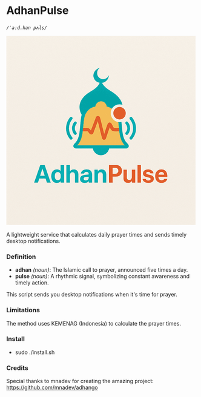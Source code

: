 # AdhanPulse
*`/ˈaːd.han pʌls/`*  

![Logo](logo.png)

A lightweight service that calculates daily prayer times and sends timely desktop notifications.

### Definition  
- **adhan** *(noun)*: The Islamic call to prayer, announced five times a day.
- **pulse** *(noun)*: A rhythmic signal, symbolizing constant awareness and timely action.

This script sends you desktop notifications when it's time for prayer.

### Limitations
The method uses KEMENAG (Indonesia) to calculate the prayer times.

### Install
- sudo ./install.sh

### Credits
Special thanks to mnadev for creating the amazing project: https://github.com/mnadev/adhango


